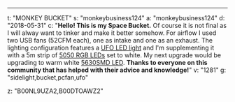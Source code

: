---
t: "MONKEY BUCKET"
s: "monkeybusiness124"
a: "monkeybusiness124"
d: "2018-05-31"
c: "<strong>Hello! This is my Space Bucket.</strong> Of course it is not final as I will alway want to tinker and make it better somehow. For airflow I used two USB fans (52CFM each), one as intake and one as an exhaust. The lighting configuration features a <a href='https://amzn.to/36NO5zr'>UFO LED light</a> and I'm supplementing it with a 5m strip of <a href='https://www.amazon.com/SUPERNIGHT-Waterproof-300LEDs-Changing-Flexible/dp/B00DTOAWZ2/ref=as_li_ss_tl?s=lawn-garden&ie=UTF8&qid=1515708587&sr=1-1&keywords=5050+rgb+led&linkCode=ll1&tag=spacbuck-20&linkId=777b4af4430b042384b5fb5e3d72c5cb'>5050 RGB LEDs</a> set to white. My next upgrade would be upgrading to warm white <a href='https://amzn.to/30TZOZn'>5630SMD LED</a>. <strong>Thanks to everyone on this community that has helped with their advice and knowledge!</strong>"
v: "1281"
g: "sidelight,bucket,pcfan,ufo"

z: "B00NL9UZA2,B00DTOAWZ2"
